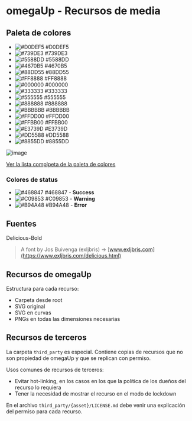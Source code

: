 # omegaUp - Recursos de media

## Paleta de colores

- ![#D0DEF5](http://placehold.it/15/D0DEF5?text=+) #D0DEF5
- ![#739DE3](http://placehold.it/15/739DE3?text=+) #739DE3
- ![#5588DD](http://placehold.it/15/5588DD?text=+) #5588DD
- ![#4670B5](http://placehold.it/15/4670B5?text=+) #4670B5
- ![#88DD55](http://placehold.it/15/88DD55?text=+) #88DD55
- ![#FF8888](http://placehold.it/15/FF8888?text=+) #FF8888
- ![#000000](http://placehold.it/15/000000?text=+) #000000
- ![#333333](http://placehold.it/15/333333?text=+) #333333
- ![#555555](http://placehold.it/15/555555?text=+) #555555
- ![#888888](http://placehold.it/15/888888?text=+) #888888
- ![#BBBBBB](http://placehold.it/15/BBBBBB?text=+) #BBBBBB
- ![#FFDD00](http://placehold.it/15/FFDD00?text=+) #FFDD00
- ![#FFBB00](http://placehold.it/15/FFBB00?text=+) #FFBB00
- ![#E3739D](http://placehold.it/15/E3739D?text=+) #E3739D
- ![#DD5588](http://placehold.it/15/DD5588?text=+) #DD5588
- ![#8855DD](http://placehold.it/15/8855DD?text=+) #8855DD

![image](https://user-images.githubusercontent.com/3230352/115305872-9f68a380-a12c-11eb-896d-15cafcbc0571.png)


[Ver la lista complpeta de la paleta de colores](https://www.colorcombos.com/combomaker.html?design=squares&output_width=1248&size_option=image&colors=D0DEF5,739DE3,5588DD,4670B5,88DD55,FF8888,000000,333333,555555,888888,BBBBBB,FFDD00,FFBB00,E3739D,DD5588,8855DD&background_color=FFFFFF&show_hex_flag=Y)

### Colores de status

- ![#468847](http://placehold.it/15/468847?text=+) #468847 - **Success**
- ![#C09853](http://placehold.it/15/C09853?text=+) #C09853 - **Warning**
- ![#B94A48](http://placehold.it/15/B94A48?text=+) #B94A48 - **Error**

## Fuentes

Delicious-Bold

> A font by Jos Buivenga (exljbris) -> [www.exljbris.com](https://www.exljbris.com/delicious.html)

## Recursos de omegaUp

Estructura para cada recurso:

- Carpeta desde root
- SVG original
- SVG en curvas
- PNGs en todas las dimensiones necesarias

## Recursos de terceros

La carpeta `third_party` es especial. Contiene copias de recursos que no son propiedad de omegaUp y que se replican con permiso.

Usos comunes de recursos de terceros:

- Evitar hot-linking, en los casos en los que la política de los dueños del recurso lo requiera
- Tener la necesidad de mostrar el recurso en el modo de lockdown

En el archivo `third_party/{asset}/LICENSE.md` debe venir una explicación del permiso para cada recurso.
